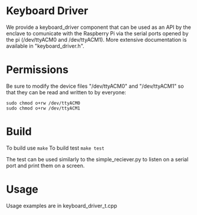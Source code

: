 # Keyboard Driver
We provide a keyboard_driver component that can be used as an API by the enclave to comunicate with the Raspberry Pi via the serial ports opened by the pi (/dev/ttyACM0 and /dev/ttyACM1). More extensive documentation is available in "keyboard_driver.h".


# Permissions
Be sure to modify the device files "/dev/ttyACM0" and "/dev/ttyACM1" so that they can be read and written to by everyone:

~~~~
sudo chmod o+rw /dev/ttyACM0
sudo chmod o+rw /dev/ttyACM1
~~~~

# Build

To build use `make`
To build test `make test`

The test can be used similarly to the simple_reciever.py to listen on a serial port and print them on a screen.

# Usage 
Usage examples are in keyboard_driver_t.cpp